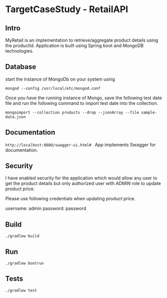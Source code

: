 
# TargetCaseStudy - RetailAPI

## Intro
MyRetail is an implementation to retrieve/aggregate product details using the productId. Application is built using Spring boot and MongoDB technologies.

## Database
start the instance of MongoDb on your system using 

```
mongod --config /usr/local/etc/mongod.conf
```

Once you have the running instance of Mongo, save the following test date file and run the following command to import test date into the collection.

```
mongoimport --collection products --drop --jsonArray --file sample-data.json
```

## Documentation
`http://localhost:8080/swagger-ui.html# `
App implements Swagger for documentation.

## Security
I have enabled security for the application which would allow any user to get the product details but only authorized user with ADMIN role to update product price. 

Please use following credentials when updating product price.

username: admin
password: password

## Build
```
./gradlew build
```

## Run
```
./gradlew bootrun
```

## Tests 
```
./gradlew test
```